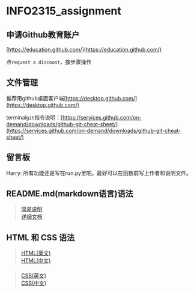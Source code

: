 # INFO2315_assignment

## 申请Github教育账户

[https://education.github.com/](https://education.github.com/)

点`request a discount`，按步骤操作

## 文件管理

推荐用github桌面客户端[https://desktop.github.com/](https://desktop.github.com/)

terminal`git`指令说明：[https://services.github.com/on-demand/downloads/github-git-cheat-sheet/](https://services.github.com/on-demand/downloads/github-git-cheat-sheet/)

## 留言板

Harry: 所有功能还是写在run.py里吧。最好可以在函数前写上作者和说明文件。


## README.md(markdown语言)语法
> [简易说明](http://www.jianshu.com/p/q81RER)  
[详细文档](http://wowubuntu.com/markdown/)

## HTML 和 CSS 语法
> [HTML(英文)](https://www.w3schools.com/html/)  
[HTML(中文)](http://www.w3school.com.cn/html/)
####
> [CSS(英文)](https://www.w3schools.com/css/)  
[CSS(中文)](http://www.w3school.com.cn/css/index.asp)
